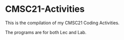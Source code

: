 # CMSC21-Activities
This is the compilation of my CMSC21 Coding Activities.

The programs are for both Lec and Lab.
